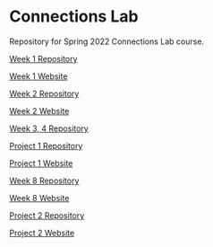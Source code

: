 # Connections Lab

Repository for Spring 2022 Connections Lab course. 

[Week 1 Repository](https://github.com/OyungerelA/Connections_Lab_Week1)

[Week 1 Website]()

[Week 2 Repository](https://github.com/OyungerelA/Connections_Lab/tree/main/Week2)

[Week 2 Website](https://oyungerela.github.io/Connections_Lab/Week2/)

[Week 3, 4 Repository](https://github.com/OyungerelA/Connections_Lab/tree/main/Week3)

[Project 1 Repository](https://github.com/OyungerelA/Connections_Lab/tree/main/ProjectOne)

[Project 1 Website](https://oyungerela.github.io/Connections_Lab/ProjectOne/index.html)

[Week 8 Repository](https://github.com/OyungerelA/Week8)

[Week 8 Website](https://lacy-ginger-mayonnaise.glitch.me/)

[Project 2 Repository](https://github.com/OyungerelA/ProjectTwo)

[Project 2 Website](https://ritzy-rumbling-haumea.glitch.me/)




  
